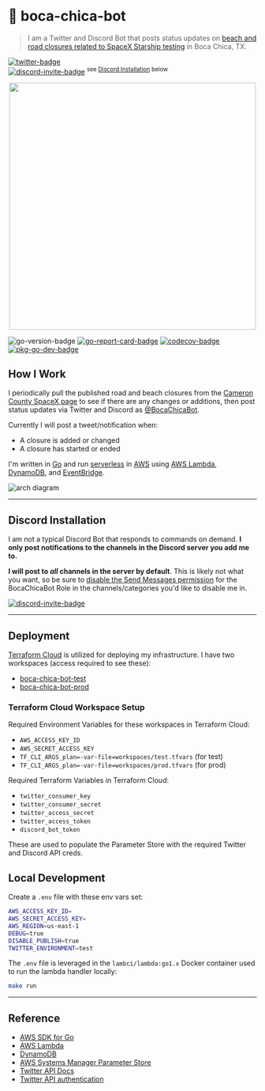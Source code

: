 # :rocket: boca-chica-bot

>I am a Twitter and Discord Bot that posts status updates on [beach and road closures related to SpaceX
Starship testing][cameron-county-spacex] in Boca Chica, TX.

[![twitter-badge]][@bocachicabot]  
[![discord-invite-badge]][bocachicabot-discord-invite] <sup>see [Discord Installation](#discord-installation) below</sup>

<p align="center">
<img width="500" src="assets/boca-chica-bot.jpg">
</p>

![go-version-badge]
[![go-report-card-badge]][go-report-card]
[![codecov-badge]][boca-chica-bot-codecov]
[![pkg-go-dev-badge]][pkg-go-dev]

## How I Work

I periodically pull the published road and beach closures from the [Cameron County SpaceX
page][cameron-county-spacex] to see if there are any changes or additions, then post status
updates via Twitter and Discord as [@BocaChicaBot].

Currently I will post a tweet/notification when:

- A closure is added or changed
- A closure has started or ended

I'm written in [Go] and run [serverless] in [AWS] using [AWS Lambda], [DynamoDB], and [EventBridge].

![arch diagram](./assets/boca-chica-bot.drawio.png)

---

## Discord Installation

I am not a typical Discord Bot that responds to commands on demand. **I only post notifications to
the channels in the Discord server you add me to.**

**I will post to *all* channels in the server by default**. This is likely not what you want, so
be sure to [disable the Send Messages
permission][discord-disable-send-messages] for the BocaChicaBot Role in the channels/categories
you'd like to disable me in.

[![discord-invite-badge]][bocachicabot-discord-invite]

---

## Deployment

[Terraform Cloud] is utilized for deploying my infrastructure. I have two workspaces (access required to see these):

- [boca-chica-bot-test][terraform-cloud-workspace-test]
- [boca-chica-bot-prod][terraform-cloud-workspace-prod]

### Terraform Cloud Workspace Setup

Required Environment Variables for these workspaces in Terraform Cloud:

- `AWS_ACCESS_KEY_ID`
- `AWS_SECRET_ACCESS_KEY`
- `TF_CLI_ARGS_plan=-var-file=workspaces/test.tfvars` (for test)
- `TF_CLI_ARGS_plan=-var-file=workspaces/prod.tfvars` (for prod)

Required Terraform Variables in Terraform Cloud:

- `twitter_consumer_key`
- `twitter_consumer_secret`
- `twitter_access_secret`
- `twitter_access_token`
- `discord_bot_token`

These are used to populate the Parameter Store with the required Twitter and Discord API creds.

## Local Development

Create a `.env` file with these env vars set:

```sh
AWS_ACCESS_KEY_ID=
AWS_SECRET_ACCESS_KEY=
AWS_REGION=us-east-1
DEBUG=true
DISABLE_PUBLISH=true
TWITTER_ENVIRONMENT=test
```

The `.env` file is leveraged in the `lambci/lambda:go1.x` Docker container used to run the lambda
handler locally:

```sh
make run
```

---

## Reference

- [AWS SDK for Go][aws-sdk-go]
- [AWS Lambda]
- [DynamoDB]
- [AWS Systems Manager Parameter Store][aws-param-store]
- [Twitter API Docs]
- [Twitter API authentication][twitter-api-auth]

[aws]:https://aws.amazon.com/
[aws lambda]:https://aws.amazon.com/lambda/
[aws-param-store]:https://docs.aws.amazon.com/systems-manager/latest/userguide/systems-manager-parameter-store.html
[aws-sdk-go]:https://docs.aws.amazon.com/sdk-for-go/
[cameron-county-spacex]:https://www.cameroncounty.us/spacex/
[codecov-badge]:https://codecov.io/gh/nickshine/boca-chica-bot/branch/master/graph/badge.svg?token=171LQ10HAP
[discord-disable-send-messages]:https://support.discord.com/hc/en-us/articles/206029707-How-do-I-set-up-Permissions-
[discord-invite-badge]:https://img.shields.io/static/v1?label=Discord&logo=Discord&message=Invite%20@BocaChicaBot&colorB=7289DA
[dynamodb]:https://aws.amazon.com/dynamodb/
[EventBridge]:https://aws.amazon.com/eventbridge/
[go]:https://golang.org/
[go-report-card]:https://goreportcard.com/report/github.com/nickshine/boca-chica-bot
[go-report-card-badge]:https://goreportcard.com/badge/github.com/nickshine/boca-chica-bot
[go-version-badge]:https://img.shields.io/github/go-mod/go-version/nickshine/boca-chica-bot
[pkg-go-dev]:https://pkg.go.dev/github.com/nickshine/boca-chica-bot
[pkg-go-dev-badge]:https://pkg.go.dev/badge/github.com/nickshine/boca-chica-bot
[serverless]:https://aws.amazon.com/serverless/
[terraform cloud]:https://www.hashicorp.com/products/terraform
[terraform-cloud-workspace-test]:https://app.terraform.io/app/nickshine/workspaces/boca-chica-bot-test
[terraform-cloud-workspace-prod]:https://app.terraform.io/app/nickshine/workspaces/boca-chica-bot-prod
[twitter api docs]:https://developer.twitter.com/en/docs/twitter-api
[twitter-api-auth]:https://developer.twitter.com/en/docs/authentication/overview
[twitter-badge]:https://img.shields.io/twitter/follow/BocaChicaBot?style=social
[@BocaChicaBot]:https://twitter.com/bocachicabot
[bocachicabot-discord-invite]:https://discord.com/api/oauth2/authorize?client_id=782492119063199744&permissions=2048&scope=bot
[boca-chica-bot-codecov]:https://codecov.io/gh/nickshine/boca-chica-bot
